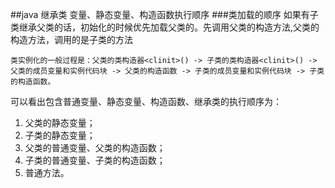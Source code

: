 ##java 继承类 变量、静态变量、构造函数执行顺序
###类加载的顺序
如果有子类继承父类的话，初始化的时候优先加载父类的。先调用父类的构造方法,父类的构造方法，调用的是子类的方法

```类实例化的一般过程是：父类的类构造器<clinit>() -> 子类的类构造器<clinit>() -> 父类的成员变量和实例代码块 -> 父类的构造函数 -> 子类的成员变量和实例代码块 -> 子类的构造函数。```


可以看出包含普通变量、静态变量、构造函数、继承类的执行顺序为：

1. 父类的静态变量；
2. 子类的静态变量；
3. 父类的普通变量、父类的构造函数；
4. 子类的普通变量、子类的构造函数；
5. 普通方法。

